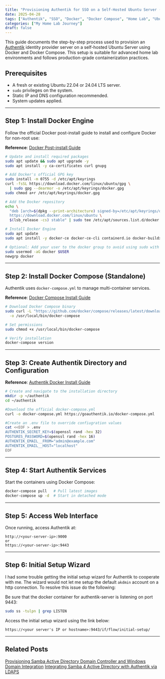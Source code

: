 ```yaml
---
title: "Provisioning Authentik for SSO on a Self-Hosted Ubuntu Server (Docker-Based)"
date: 2025-04-28
tags: ["Authentik", "SSO", "Docker", "Docker Compose", "Home Lab", "Ubuntu Server", "Authentication"]
categories: ["My Home Lab Journey"]
draft: false
---
```


This guide documents the step-by-step process used to provision an [Authentik](https://goauthentik.io) identity provider server on a self-hosted Ubuntu Server using Docker and Docker Compose. This setup is suitable for advanced home lab environments and follows production-grade containerization practices.

## Prerequisites

- A fresh or existing Ubuntu 22.04 or 24.04 LTS server.
- `sudo` privileges on the system.
- Static IP and DNS configuration recommended.
- System updates applied.

---

## Step 1: Install Docker Engine

Follow the official Docker post-install guide to install and configure Docker for non-root use:

**Reference**: [Docker Post-install Guide](https://docs.docker.com/engine/install/linux-postinstall/)

```bash
# Update and install required packages
sudo apt update && sudo apt upgrade -y
sudo apt install -y ca-certificates curl gnupg

# Add Docker's official GPG key
sudo install -m 0755 -d /etc/apt/keyrings
curl -fsSL https://download.docker.com/linux/ubuntu/gpg \
  | sudo gpg --dearmor -o /etc/apt/keyrings/docker.gpg
sudo chmod a+r /etc/apt/keyrings/docker.gpg

# Add the Docker repository
echo \
  "deb [arch=$(dpkg --print-architecture) signed-by=/etc/apt/keyrings/docker.gpg] \
  https://download.docker.com/linux/ubuntu \
  $(lsb_release -cs) stable" | sudo tee /etc/apt/sources.list.d/docker.list > /dev/null

# Install Docker Engine
sudo apt update
sudo apt install -y docker-ce docker-ce-cli containerd.io docker-buildx-plugin docker-compose-plugin

# Optional: Add your user to the docker group to avoid using sudo with every docker command
sudo usermod -aG docker $USER
newgrp docker
```

---

## Step 2: Install Docker Compose (Standalone)

Authentik uses `docker-compose.yml` to manage multi-container services.

**Reference**: [Docker Compose Install Guide](https://docker-docs.uclv.cu/compose/install/)

```bash
# Download Docker Compose binary
sudo curl -L "https://github.com/docker/compose/releases/latest/download/docker-compose-$(uname -s)-$(uname -m)" \
  -o /usr/local/bin/docker-compose

# Set permissions
sudo chmod +x /usr/local/bin/docker-compose

# Verify installation
docker-compose version
```

---

## Step 3: Create Authentik Directory and Configuration

**Reference**: [Authentik Docker Install Guide](https://docs.goauthentik.io/docs/install-config/install/docker-compose)

```bash
# Create and navigate to the installation directory
mkdir -p ~/authentik
cd ~/authentik

#Download the official docker-compose.yml
curl -o docker-compose.yml https://goauthentik.io/docker-compose.yml

#Create an .env file to override confiugration values
cat <<EOF > .env
AUTHENTIK_SECRET_KEY=$(openssl rand -hex 32)
POSTGRES_PASSWORD=$(openssl rand -hex 16)
AUTHENTIK_EMAIL__FROM="admin@example.com"
AUTHENTIK_EMAIL__HOST="localhost"
EOF
```

---

## Step 4: Start Authentik Services

Start the containers using Docker Compose:

```bash
docker-compose pull   # Pull latest images
docker-compose up -d  # Start in detached mode
```

---

## Step 5: Access Web Interface

Once running, access Authentik at:

```
http://<your-server-ip>:9000
or
https://<your-server-ip>:9443
```

---

## Step 6: Initial Setup Wizard

I had some trouble getting the initial setup wizard for Authentik to cooperate with me. The wizard would not let me setup the default `akdmin` account on a http connection. To resolve this issue do the following:

Be sure that the docker container for authentik-server is listening on port 9443:

```bash
sudo ss -tulpn | grep LISTEN
```

Access the initial setup wizard using the link below:

```
https://<your server's IP or hostname>:9443/if/flow/initial-setup/
```

---
## Related Posts

[Provisioning Samba Active Directory Domain Controller and Windows Domain Integration](https://blog.tillynet.com/my-home-lab-journey/provisioning-samba-active-directory-domain-controller-and-windows-domain-integration/)
[Integrating Samba 4 Active Directory with Authentik via LDAPS](https://blog.tillynet.com/my-home-lab-journey/integrating-samba-4-active-directory-with-authentik-via-ldaps/)